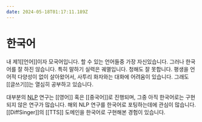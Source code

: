 ```yaml
---
date: 2024-05-18T01:17:11.189Z
---
```


# 한국어

내 제1[[언어]]이자 모국어입니다. 할 수 있는 언어들중 가장 자신있습니다. 그러나 한국어를 잘 하진 않습니다. 특히 말하기 실력은 궤멸입니다. 청해도 잘 못합니다. 평생을 언어적 다양성이 없이 살아왔어서, 사투리 화자와는 대화에 어려움이 있습니다. 그래도 [[글쓰기]]는 열심히 공부하고 있습니다.

대부분의 [NLP](<자연어 처리>) 연구는 [[영어]] 혹은 [[중국어]]로 진행되며, 그중 아직 한국어로는 구현되지 않은 연구가 많습니다. 해외 NLP 연구를 한국어로 포팅하는데에 관심이 많습니다. [[DiffSinger]]의 [[TTS]] 도메인을 한국어로 구현해본 경험이 있습니다.
